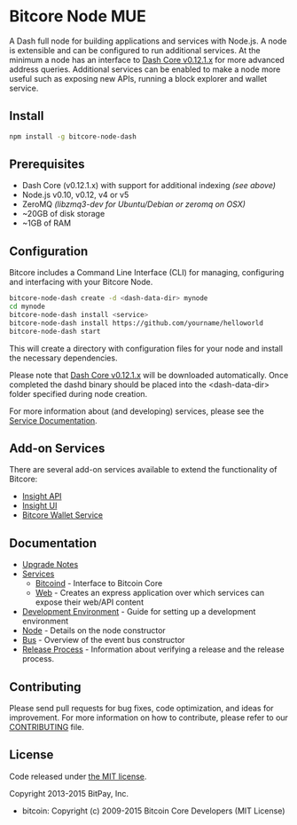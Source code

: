 Bitcore Node MUE 
============

A Dash full node for building applications and services with Node.js. A node is extensible and can be configured to run additional services. At the minimum a node has an interface to [Dash Core v0.12.1.x](https://github.com/dashpay/dash/tree/v0.12.1.x) for more advanced address queries. Additional services can be enabled to make a node more useful such as exposing new APIs, running a block explorer and wallet service.

## Install

```bash
npm install -g bitcore-node-dash
```

## Prerequisites

- Dash Core (v0.12.1.x) with support for additional indexing *(see above)*
- Node.js v0.10, v0.12, v4 or v5
- ZeroMQ *(libzmq3-dev for Ubuntu/Debian or zeromq on OSX)*
- ~20GB of disk storage
- ~1GB of RAM

## Configuration

Bitcore includes a Command Line Interface (CLI) for managing, configuring and interfacing with your Bitcore Node.

```bash
bitcore-node-dash create -d <dash-data-dir> mynode
cd mynode
bitcore-node-dash install <service>
bitcore-node-dash install https://github.com/yourname/helloworld
bitcore-node-dash start
```

This will create a directory with configuration files for your node and install the necessary dependencies.

Please note that [Dash Core v0.12.1.x](https://github.com/dashpay/dash/tree/v0.12.1.x) will be downloaded automatically. Once completed the dashd binary should be placed into the &lt;dash-data-dir&gt; folder specified during node creation.

For more information about (and developing) services, please see the [Service Documentation](docs/services.md).

## Add-on Services

There are several add-on services available to extend the functionality of Bitcore:

- [Insight API](https://github.com/dashpay/insight-api-dash/tree/master)
- [Insight UI](https://github.com/dashpay/insight-ui-dash/tree/master)
- [Bitcore Wallet Service](https://github.com/dashpay/bitcore-wallet-service/tree/master)

## Documentation

- [Upgrade Notes](docs/upgrade.md)
- [Services](docs/services.md)
  - [Bitcoind](docs/services/bitcoind.md) - Interface to Bitcoin Core
  - [Web](docs/services/web.md) - Creates an express application over which services can expose their web/API content
- [Development Environment](docs/development.md) - Guide for setting up a development environment
- [Node](docs/node.md) - Details on the node constructor
- [Bus](docs/bus.md) - Overview of the event bus constructor
- [Release Process](docs/release.md) - Information about verifying a release and the release process.

## Contributing

Please send pull requests for bug fixes, code optimization, and ideas for improvement. For more information on how to contribute, please refer to our [CONTRIBUTING](https://github.com/bitpay/bitcore/blob/master/CONTRIBUTING.md) file.

## License

Code released under [the MIT license](https://github.com/bitpay/bitcore-node-dash/blob/master/LICENSE).

Copyright 2013-2015 BitPay, Inc.

- bitcoin: Copyright (c) 2009-2015 Bitcoin Core Developers (MIT License)
